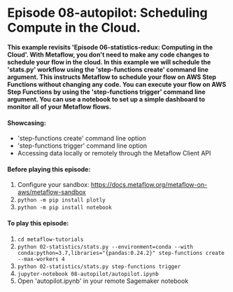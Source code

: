 # Episode 08-autopilot: Scheduling Compute in the Cloud.

**This example revisits 'Episode 06-statistics-redux: Computing in the Cloud'. 
With Metaflow, you don't need to make any code changes to schedule your flow
in the cloud. In this example we will schedule the 'stats.py' workflow
using the 'step-functions create' command line argument. This instructs 
Metaflow to schedule your flow on AWS Step Functions without changing any code. 
You can execute your flow on AWS Step Functions by using the 
'step-functions trigger' command line argument. You can use a notebook to set up
a simple dashboard to monitor all of your Metaflow flows.**

#### Showcasing:
- 'step-functions create' command line option
- 'step-functions trigger' command line option
- Accessing data locally or remotely through the Metaflow Client API

#### Before playing this episode:
1. Configure your sandbox: https://docs.metaflow.org/metaflow-on-aws/metaflow-sandbox
2. ```python -m pip install plotly```
3. ```python -m pip install notebook```

#### To play this episode:
1. ```cd metaflow-tutorials```
2. ```python 02-statistics/stats.py --environment=conda --with conda:python=3.7,libraries="{pandas:0.24.2}" step-functions create --max-workers 4```
3. ```python 02-statistics/stats.py step-functions trigger```
4. ```jupyter-notebook 08-autopilot/autopilot.ipynb```
5. Open 'autopilot.ipynb' in your remote Sagemaker notebook
